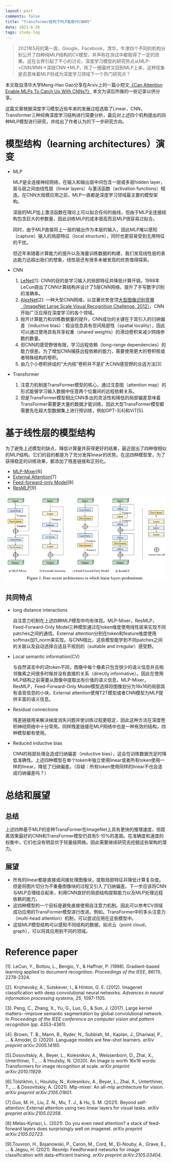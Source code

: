 ```yaml
---
layout: post
comments: false
title: "Transformer结构下MLP能取代CNN吗"
date: 2021-6-28
tags: study-log
---
```


> 2021年5月的第一周，Google，Facebook，清华，牛津四个不同的机构分别公开了四种纯MLP结构的CV模型，并声称在测试中都取得了一定的效果。这在业界引起了不小的讨论，深度学习模型的研究热点从MLP->CNN\/RNN->深层CNN->MLP，转了一圈最终又回到MLP上来，这种现象是否意味着MLP将成为深度学习领域下一个热门研究点？

<!--more-->

本文取自清华大学Meng-Hao Gao分享在Arxiv上的一篇小短文[《Can Attention Enable MLPs To Catch Up With CNNs?》](https://arxiv.org/abs/2105.15078) 本文为读后所做的一些记录以供分享。

这篇文章根据深度学习模型近些年来的发展过程选取了Linear，CNN，Transformer三种经典深度学习结构进行简要分析，最后对上述四个机构提出的四种MLP模型进行研究，并给出了作者认为的下一步研究方向。

# 模型结构（learning architectures）演变

- MLP

  MLP是全连接神经网络，在输入和输出层中间包含一层或多层hidden layer，层与层之间由线性层（linear layers）与激活函数（activation functions）相连。在CNN大规模应用之前，MLP一直都是深度学习领域最主要的模型架构。

  深层的MLP加上激活函数在理论上可以拟合任何的曲线，但由于MLP全连接结构包含巨大的参数量，因此训练MLP的成本很高而且MLP很容易过拟合。

  同时，由于MLP直接将上一层的输出作为本层的输入，因此MLP难以感知（capture）输入的局部特征（local structure），同时也更容易受到无用特征的干扰。

  但近年来随着计算能力的提升以及海量训练数据的构建，我们发现线性层的表达能力远超出我们的想象，线性层还有很多未被发现的优势值得探索。

- CNN

  1. [LeNet](https://www.researchgate.net/publication/2985446_Gradient-Based_Learning_Applied_to_Document_Recognition)[1]: CNN的目的是学习输入的局部特征并降低计算开销。1998年LeCun提出了CNN计算结构并设计了5层CNN网络，提升了手写数字识别的准确率。
  2. [AlexNet](https://proceedings.neurips.cc/paper/4824-imagenet-classification-with-deep-convolutional-neural-networks.pdf)[2]: 一种大型CNN网络，以显著优势登顶[大型图像识别竞赛（ImageNet Large Scale Visual Recognition Challenge, 2012）](https://image-net.org/challenges/LSVRC/2012/)，CNN开始广泛应用在深度学习的各个领域。
  3. 抛开计算能力和训练数据量的提升，CNN成功的关键在于其引入的归纳偏差（inductive bias）：假设信息具有空间局部性（spatial locality），因此可以通过使用具有共享权重（shared weights）的滑动卷积来减少网络参数的数量。
  4. 但CNN的感受野很有限，学习远程依赖（long-range dependencies）的能力很差。为了增加CNN捕获远程依赖的能力，需要使用更大的卷积核或者特殊结构的卷积。
  5. 由几个小卷积拼成的“大内核”卷积并不是扩大CNN感受野的合适方法[3]

- Transformer

  1. 注意力机制是TransFormer模型的核心，通过注意图（attention map）的形式能够学习输入数据中任意两个位置间的远程依赖关系。
  2. 但是TransFormer模型相比CNN多出的灵活性和降低的局部偏差意味着TransFormer需要更大量的数据才能训练，因此大型TransFormer模型都需要先在超大型数据集上进行预训练，例如GPT-3[4]和ViT[5].

# 基于线性层的模型结构

为了避免上述模型的缺点，降低计算量并获得更好的结果，最近提出了四种很相似的MLP结构。它们的目的都是为了充分发挥linear的优势。在这四种模型里，为了获得稳定的训练效果，都添加了残差链接和正则化。

- [MLP-Mixer](https://arxiv.org/pdf/2105.01601.pdf)[6]
- [External Attention](https://arxiv.org/pdf/2105.02358)[7]
- [Feed-forward-only Model](https://arxiv.org/pdf/2105.02723)[8]
- [ResMLP](https://arxiv.org/pdf/2105.03404.pdf)[9]

![image-20210702173048615](/assets/images/image-20210702173048615.png)

## 共同特点

- long distance interactions

  自注意力机制在上述四种MLP模型中均有体现。MLP-Mixer，ResMLP，Feed-Forward-Only Model三种模型通过在token维度使用线性层来实现不同patches之间的通信。External attention分别在token和feature维度使用softmax加l1_norm来实现。与CNN相比，这些模型能学到不同patches之间的关联以及自动选择合适且不规则的（suitable and irregular）感受野。

- Local semantic information(CV)

  与自然语言中的词token不同，图像中每个像素只包含很少的语义信息并且相邻像素之间很多时候并没有直接的关系（directly informative）。因此在使用MLP结构之前需要从图像中提取出有价值的语义信息，MLP-Mixer，ResMLP，Feed-Forward-Only Model模型选择将图像划分为16x16的局部具有语音信息的小块，External attention使用T2T模型或者CNN模型为MLP提供丰富的语义信息。

- Residual connections

  残差链接用来解决梯度消失问题并使训练过程更稳定，因此这种方法在深度卷积神经网络中十分常用。同样残差链接在MLP网络中也是一种有效的结构，四种模型都有使用。

- Reduced inductive bias

  CNN的局部处理会造成归纳偏差（inductive bias），这会在训练数据充足时降低准确性。上述四种模型在单个token中独立使用linear或者所有token使用一样的linear，降低了归纳偏差。（存疑：所有token使用同样的linear不也会造成归纳偏差吗？）

# 总结和展望

## 总结

上述四种基于MLP的变种TransFormer在ImageNet上具有更快的推理速度，但距离效果最好的CNN和TransFormer模型仍具有5-10%的差距。在准确度和速度的权衡中，它们也没有明显优于轻量级网络。因此需要继续研究去挖掘这些架构的潜力。

## 展望

- 所有的linear都是直接或间接处理图像块，提取局部特征并降低计算复杂度。但是将图片切分为不重叠图像块的过程又引入了归纳偏差。下一步应该将CNN与MLP合理结合起来，利用CNN良好的局部结构提取能力以及MLP处理远程依赖的能力。
- 这四种模型的一个目标是避免直接使用自注意力机制。因此可以参考CV领域成功应用的TransFormer模型进行改进。例如。TransFormer中的多头注意力（multi-head attention）机制，可以尝试应用在这些模型中。
- 这些MLP模型结构可以感知不同结构的数据，如点云（point cloud， graph），可以将其应用到不同的领域。

# Reference paper

[1]. LeCun, Y., Bottou, L., Bengio, Y., & Haffner, P. (1998). Gradient-based learning applied to document recognition. *Proceedings of the IEEE*, *86*(11), 2278-2324.

[2]. Krizhevsky, A., Sutskever, I., & Hinton, G. E. (2012). Imagenet classification with deep convolutional neural networks. *Advances in neural information processing systems*, *25*, 1097-1105.

[3]. Peng, C., Zhang, X., Yu, G., Luo, G., & Sun, J. (2017). Large kernel matters--improve semantic segmentation by global convolutional network. In *Proceedings of the IEEE conference on computer vision and pattern recognition* (pp. 4353-4361).

[4]. Brown, T. B., Mann, B., Ryder, N., Subbiah, M., Kaplan, J., Dhariwal, P., ... & Amodei, D. (2020). Language models are few-shot learners. *arXiv preprint arXiv:2005.14165*.

[5].Dosovitskiy, A., Beyer, L., Kolesnikov, A., Weissenborn, D., Zhai, X., Unterthiner, T., ... & Houlsby, N. (2020). An image is worth 16x16 words: Transformers for image recognition at scale. *arXiv preprint arXiv:2010.11929*.

[6].Tolstikhin, I., Houlsby, N., Kolesnikov, A., Beyer, L., Zhai, X., Unterthiner, T., ... & Dosovitskiy, A. (2021). Mlp-mixer: An all-mlp architecture for vision. *arXiv preprint arXiv:2105.01601*.

[7].Guo, M. H., Liu, Z. N., Mu, T. J., & Hu, S. M. (2021). Beyond self-attention: External attention using two linear layers for visual tasks. *arXiv preprint arXiv:2105.02358*.

[8].Melas-Kyriazi, L. (2021). Do you even need attention? a stack of feed-forward layers does surprisingly well on imagenet. *arXiv preprint arXiv:2105.02723*.

[9].Touvron, H., Bojanowski, P., Caron, M., Cord, M., El-Nouby, A., Grave, E., ... & Jégou, H. (2021). Resmlp: Feedforward networks for image classification with data-efficient training. *arXiv preprint arXiv:2105.03404*.

